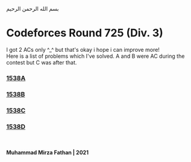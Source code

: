 بسم الله الرحمن الرحيم
<br />
# Codeforces Round 725 (Div. 3)
I got 2 ACs only ^_^ but that's okay i hope i can improve more! <br/>
Here is a list of problems which I've solved. A and B were AC during the contest but C was after that. <br/>
### [1538A](https://codeforces.com/contest/1538/problem/A)
### [1538B](https://codeforces.com/contest/1538/problem/B)
### [1538C](https://codeforces.com/contest/1538/problem/C)
### [1538D](https://codeforces.com/contest/1538/problem/D)
<br /> <br />
**Muhammad Mirza Fathan | 2021**

